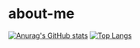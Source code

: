 # about-me

[![Anurag's GitHub stats](https://github-readme-stats.vercel.app/api?username=KristinaBelyakova&show_icons=true&theme=algolia)](https://github.com/KristinaBelyakova)
[![Top Langs](https://github-readme-stats.vercel.app/api/top-langs/?username=anuraghazra&layout=compact)](https://github.com/KristinaBelyakova)
